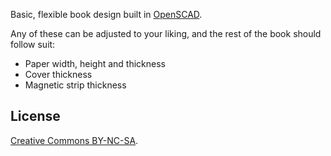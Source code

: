 Basic, flexible book design built in [OpenSCAD](http://www.openscad.org/).

Any of these can be adjusted to your liking, and the rest of the book should follow suit:

* Paper width, height and thickness
* Cover thickness
* Magnetic strip thickness

License
-------

[Creative Commons BY-NC-SA](http://creativecommons.org/licenses/by-nc-sa/3.0/).
